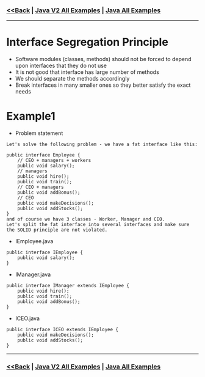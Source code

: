 ### [<<Back](../README.md) | [Java V2 All Examples](https://github.com/avinashbabudonthu/java/blob/master/java-v2/README.md) | [Java All Examples](https://github.com/avinashbabudonthu/java/blob/master/README.md)
------
# Interface Segregation Principle
* Software modules (classes, methods) should not be forced to depend upon interfaces that they do not use
* It is not good that interface has large number of methods
* We should separate the methods accordingly
* Break interfaces in many smaller ones so they better satisfy the exact needs

# Example1
* Problem statement
```
Let's solve the following problem - we have a fat interface like this:

public interface Employee {
	// CEO + managers + workers
	public void salary();
	// managers
	public void hire();
	public void train();
	// CEO + managers
	public void addBonus();
	// CEO
	public void makeDecisions();	
	public void addStocks();
}
and of course we have 3 classes - Worker, Manager and CEO.
Let's split the fat interface into several interfaces and make sure the SOLID principle are not violated.
```
* IEmployee.java
```
public interface IEmployee {
    public void salary();
}
```
* IManager.java
```
public interface IManager extends IEmployee {
	public void hire();
	public void train();
	public void addBonus();
}
```
* ICEO.java
```
public interface ICEO extends IEmployee {
	public void makeDecisions();
	public void addStocks();
}
```
------
### [<<Back](../README.md) | [Java V2 All Examples](https://github.com/avinashbabudonthu/java/blob/master/java-v2/README.md) | [Java All Examples](https://github.com/avinashbabudonthu/java/blob/master/README.md)